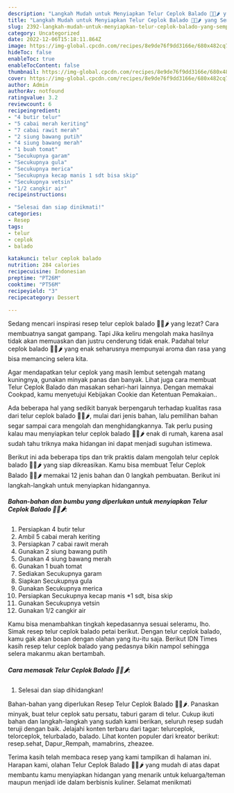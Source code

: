 ```yaml
---
description: "Langkah Mudah untuk Menyiapkan Telur Ceplok Balado 🍅🥚🌶 yang Sempurna, Buat Buka Puasa Sempurna"
title: "Langkah Mudah untuk Menyiapkan Telur Ceplok Balado 🍅🥚🌶 yang Sempurna, Buat Buka Puasa Sempurna"
slug: 2392-langkah-mudah-untuk-menyiapkan-telur-ceplok-balado-yang-sempurna-buat-buka-puasa-sempurna
category: Uncategorized
date: 2022-12-06T15:18:11.864Z
image: https://img-global.cpcdn.com/recipes/8e9de76f9dd3166e/680x482cq70/telur-ceplok-balado-foto-resep-utama.jpg
hideToc: false
enableToc: true
enableTocContent: false
thumbnail: https://img-global.cpcdn.com/recipes/8e9de76f9dd3166e/680x482cq70/telur-ceplok-balado-foto-resep-utama.jpg
cover: https://img-global.cpcdn.com/recipes/8e9de76f9dd3166e/680x482cq70/telur-ceplok-balado-foto-resep-utama.jpg
author: Admin
authorAv: notfound
ratingvalue: 3.2
reviewcount: 6
recipeingredient:
- "4 butir telur"
- "5 cabai merah keriting"
- "7 cabai rawit merah"
- "2 siung bawang putih"
- "4 siung bawang merah"
- "1 buah tomat"
- "Secukupnya garam"
- "Secukupnya gula"
- "Secukupnya merica"
- "Secukupnya kecap manis 1 sdt bisa skip"
- "Secukupnya vetsin"
- "1/2 cangkir air"
recipeinstructions:

- "Selesai dan siap dinikmati!"
categories:
- Resep
tags:
- telur
- ceplok
- balado

katakunci: telur ceplok balado 
nutrition: 284 calories
recipecuisine: Indonesian
preptime: "PT26M"
cooktime: "PT56M"
recipeyield: "3"
recipecategory: Dessert

---
```



Sedang mencari inspirasi resep telur ceplok balado 🍅🥚🌶 yang lezat? Cara membuatnya sangat gampang. Tapi Jika keliru mengolah maka hasilnya tidak akan memuaskan dan justru cenderung tidak enak. Padahal telur ceplok balado 🍅🥚🌶 yang enak seharusnya mempunyai aroma dan rasa yang bisa memancing selera kita.


Agar mendapatkan telur ceplok yang masih lembut setengah matang kuningnya, gunakan minyak panas dan banyak. Lihat juga cara membuat Telur Ceplok Balado dan masakan sehari-hari lainnya. Dengan memakai Cookpad, kamu menyetujui Kebijakan Cookie dan Ketentuan Pemakaian..

Ada beberapa hal yang sedikit banyak berpengaruh terhadap kualitas rasa dari telur ceplok balado 🍅🥚🌶, mulai dari jenis bahan, lalu pemilihan bahan segar sampai cara mengolah dan menghidangkannya. Tak perlu pusing kalau mau menyiapkan telur ceplok balado 🍅🥚🌶 enak di rumah, karena asal sudah tahu triknya maka hidangan ini dapat menjadi suguhan istimewa.


Berikut ini ada beberapa tips dan trik praktis dalam mengolah telur ceplok balado 🍅🥚🌶 yang siap dikreasikan. Kamu bisa membuat Telur Ceplok Balado 🍅🥚🌶 memakai 12 jenis bahan dan 0 langkah pembuatan. Berikut ini langkah-langkah untuk menyiapkan hidangannya.

<!--inarticleads1-->

##### Bahan-bahan dan bumbu yang diperlukan untuk menyiapkan Telur Ceplok Balado 🍅🥚🌶:

1. Persiapkan 4 butir telur
1. Ambil 5 cabai merah keriting
1. Persiapkan 7 cabai rawit merah
1. Gunakan 2 siung bawang putih
1. Gunakan 4 siung bawang merah
1. Gunakan 1 buah tomat
1. Sediakan Secukupnya garam
1. Siapkan Secukupnya gula
1. Gunakan Secukupnya merica
1. Persiapkan Secukupnya kecap manis *1 sdt, bisa skip
1. Gunakan Secukupnya vetsin
1. Gunakan 1/2 cangkir air


Kamu bisa menambahkan tingkah kepedasannya sesuai seleramu, lho. Simak resep telur ceplok balado petai berikut. Dengan telur ceplok balado, kamu gak akan bosan dengan olahan yang itu-itu saja. Berikut IDN Times kasih resep telur ceplok balado yang pedasnya bikin nampol sehingga selera makanmu akan bertambah. 

<!--inarticleads2-->

##### Cara memasak Telur Ceplok Balado 🍅🥚🌶:


1. Selesai dan siap dihidangkan!

Bahan-bahan yang diperlukan Resep Telur Ceplok Balado 🍅🥚🌶. Panaskan minyak, buat telur ceplok satu persatu, taburi garam di telur. Cukup ikuti bahan dan langkah-langkah yang sudah kami berikan, seluruh resep sudah teruji dengan baik. Jelajahi konten terbaru dari tagar: telurceplok, telorceplok, telurbalado, balado. Lihat konten populer dari kreator berikut: resep.sehat, Dapur_Rempah, mamabrins, zheazee. 

Terima kasih telah membaca resep yang kami tampilkan di halaman ini. Harapan kami, olahan Telur Ceplok Balado 🍅🥚🌶 yang mudah di atas dapat membantu kamu menyiapkan hidangan yang menarik untuk keluarga/teman maupun menjadi ide dalam berbisnis kuliner. Selamat menikmati

